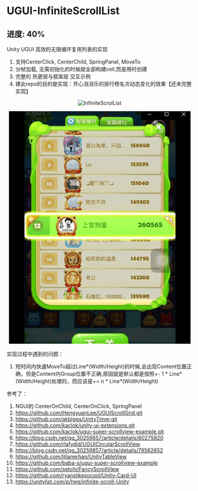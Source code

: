 # UGUI-InfiniteScrollList
## 进度: 40%
Unity UGUI 高效的无限循环复用列表的实现       
        
1. 支持CenterClick, CenterChild, SpringPanel, MoveTo
2. 分帧加载, 无需初始化的时候就全部构建cell,而是用时创建
3. 完整的 热更层与框架层 交互示例
4. 建此repo的目的是实现：开心消消乐的排行榜名次动态变化的效果【还未完整实现】

<p align="center" >
<img src="https://github.com/3-Delta/Unity-UGUI-InfiniteScrollList/blob/master/Gifs/gif.gif" alt="InfiniteScrolList" title="InfiniteScrolList view">
</p>

<p align="center" >
<img src="https://github.com/3-Delta/Unity-UGUI-InfiniteScrollList/blob/master/Gifs/rank.gif" alt="Rank" title="Rank view">
</p>

实现过程中遇到的问题：
1. 短时间内快速MoveTo超过Line*(Width/Height)的时候,会出现Content位置正确，但是Content内Group位置不正确,原因就是默认都是按照+- 1 * Line*(Width/Height)处理的，而应该是+= n * Line*(Width/Height)

参考了：
1. NGUI的 CenterOnChild, CenterOnClick, SpringPanel
2. https://github.com/HengyuanLee/UGUIScrollGrid.git
3. https://github.com/akbiggs/UnityTimer.git
4. https://github.com/kaclok/unity-ui-extensions.git
5. https://github.com/kaclok/ugui-super-scrollview-example.git
6. https://blog.csdn.net/qq_30259857/article/details/80275920
7. https://github.com/rlafydid/UGUICircularScrollView
8. https://blog.csdn.net/qq_30259857/article/details/79562652
9. https://github.com/lilianerhan/UnityTableView
10. https://github.com/baba-s/ugui-super-scrollview-example
11. https://github.com/setchi/FancyScrollView
12. https://github.com/ryanslikesocool/Unity-Card-UI
13. https://unitylist.com/p/heg/infinite-scroll-Unity
